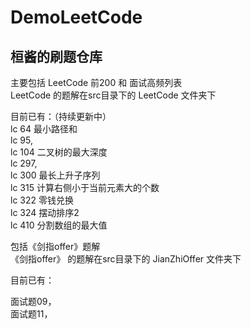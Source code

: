 # DemoLeetCode
## 桓酱的刷题仓库

主要包括 LeetCode 前200 和 面试高频列表  
LeetCode 的题解在src目录下的 LeetCode 文件夹下  

目前已有：（持续更新中）  
lc 64 最小路径和  
lc 95,  
lc 104 二叉树的最大深度  
lc 297,   
lc 300 最长上升子序列  
lc 315 计算右侧小于当前元素大的个数  
lc 322 零钱兑换  
lc 324 摆动排序2  
lc 410 分割数组的最大值  



包括《剑指offer》题解  
《剑指offer》 的题解在src目录下的 JianZhiOffer 文件夹下

目前已有：
 
 面试题09，  
 面试题11，
 

